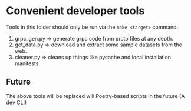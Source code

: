 # Convenient developer tools

Tools in this folder should only be run via the `make <target>` command.

1. grpc_gen.py => generate grpc code from proto files at any depth.
2. get_data.py => download and extract some sample datasets from the web.
3. cleaner.py => cleans up things like pycache and local installation manifests.

## Future

The above tools will be replaced will Poetry-based scripts in the future (A dev CLI)